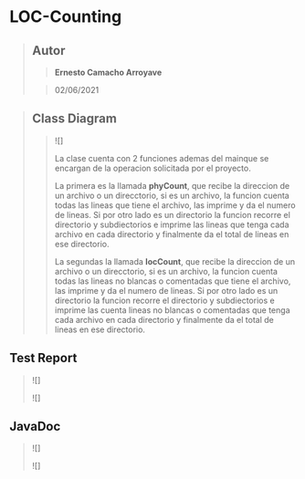 # LOC-Counting
>## Autor
>>**Ernesto Camacho Arroyave**
>
>>02/06/2021

>## Class Diagram
>>![]
>>
>> La clase cuenta con 2 funciones ademas del mainque se encargan de la operacion solicitada por el proyecto.
>>
>>La primera es la llamada **phyCount**, que recibe la direccion de un archivo o un direcctorio, si es un archivo, la funcion cuenta todas las lineas que tiene el archivo, las imprime y da el numero de lineas. Si por otro lado es un directorio la funcion recorre el directorio y subdiectorios e imprime las lineas que tenga cada archivo en cada directorio y finalmente da el total de lineas en ese directorio.
>>
>> La segundas la llamada **locCount**, que recibe la direccion de un archivo o un direcctorio, si es un archivo, la funcion cuenta todas las lineas no blancas o comentadas que tiene el archivo, las imprime y da el numero de lineas. Si por otro lado es un directorio la funcion recorre el directorio y subdiectorios e imprime las cuenta lineas no blancas o comentadas que tenga cada archivo en cada directorio y finalmente da el total de lineas en ese directorio.

## Test Report
>![]
>
>![]

## JavaDoc
>![]
>
>![]